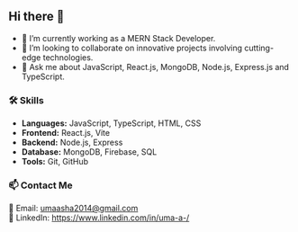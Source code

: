 ## Hi there 👋

- 🔭 I’m currently working as a MERN Stack Developer.
- 👯 I’m looking to collaborate on innovative projects involving cutting-edge technologies.
- 💬 Ask me about JavaScript, React.js, MongoDB, Node.js, Express.js and TypeScript.


### 🛠️ Skills  
- **Languages:** JavaScript, TypeScript, HTML, CSS  
- **Frontend:** React.js, Vite  
- **Backend:** Node.js, Express  
- **Database:** MongoDB, Firebase, SQL  
- **Tools:** Git, GitHub


### 📫 Contact Me  
📧 Email: umaasha2014@gmail.com  
💼 LinkedIn: https://www.linkedin.com/in/uma-a-/ 

